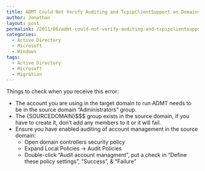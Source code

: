 ```yaml
---
title: ADMT Could Not Verify Auditing and TcpipClientSupport on Domains
author: Jonathan
layout: post
permalink: /2011/06/admt-could-not-verify-auditing-and-tcpipclientsupport-on-domains/
categories:
  - Active Directory
  - Microsoft
  - Windows
tags:
  - Active Directory
  - Microsoft
  - Migration
---
```

Things to check when you receive this error:

  * The account you are using in the target domain to run ADMT needs to be in the source domain &#8220;Administrators&#8221; group.
  * The {SOURCEDOMAIN}$$$ group exists in the source domain, if you have to create it, don&#8217;t add any members to it or it will fail.
  * Ensure you have enabled auditing of account management in the source domain: 
      * Open domain controllers security policy
      * Expand Local Policies -> Audit Policies
      * Double-click &#8220;Audit account managment&#8221;, put a check in &#8220;Define these policy settings&#8221;, &#8220;Success&#8221;, & &#8220;Failure&#8221; </ul>